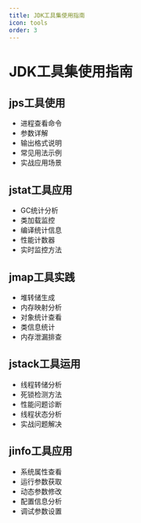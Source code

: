 ```yaml
---
title: JDK工具集使用指南
icon: tools
order: 3
---
```


# JDK工具集使用指南

## jps工具使用
- 进程查看命令
- 参数详解
- 输出格式说明
- 常见用法示例
- 实战应用场景

## jstat工具应用
- GC统计分析
- 类加载监控
- 编译统计信息
- 性能计数器
- 实时监控方法

## jmap工具实践
- 堆转储生成
- 内存映射分析
- 对象统计查看
- 类信息统计
- 内存泄漏排查

## jstack工具运用
- 线程转储分析
- 死锁检测方法
- 性能问题诊断
- 线程状态分析
- 实战问题解决

## jinfo工具应用
- 系统属性查看
- 运行参数获取
- 动态参数修改
- 配置信息分析
- 调试参数设置
